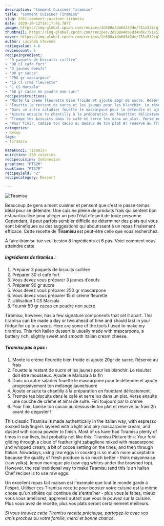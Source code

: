 ```yaml
---
description: "Comment Cuisiner Tiramisu"
title: "Comment Cuisiner Tiramisu"
slug: 5361-comment-cuisiner-tiramisu
date: 2020-10-12T18:17:46.787Z
image: https://img-global.cpcdn.com/recipes/2d608a4da6d340de/751x532cq70/tiramisu-photo-principale-de-la-recette.jpg
thumbnail: https://img-global.cpcdn.com/recipes/2d608a4da6d340de/751x532cq70/tiramisu-photo-principale-de-la-recette.jpg
cover: https://img-global.cpcdn.com/recipes/2d608a4da6d340de/751x532cq70/tiramisu-photo-principale-de-la-recette.jpg
author: Lucinda Stevens
ratingvalue: 4.6
reviewcount: 5
recipeingredient:
- "3 paquets de biscuits cuillre"
- "30 cl cafe fort"
- "3 jaunes doeufs"
- "90 gr sucre"
- "250 gr mascarpone"
- "15 cl crme fleurette"
- "1 CS Marsala"
- "50 gr cacao en poudre non sucr"
recipeinstructions:
- "Monte la crème fleurette bien froide et ajoute 20gr de sucre. Réserve au frais"
- "Fouette le restant de sucre et les jaunes pour les blanchir. Le résultat doit être mousseux. Ajoute le Marsala à la fin"
- "Dans un autre saladier fouette le mascarpone pour le détendre et ajoute progressivement ton mélange jaune/sucre"
- "Ajoute ensuite ta chantilly à la préparation en fouettant délicatement."
- "Trempe tes biscuits dans le café et serre les dans un plat. Verse ensuite une couche de crème et ainsi de suite. Fini toujours par la crème"
- "Pour finir, tamise ton cacao au dessus de ton plat et réserve au frais 2h avant de déguster !"
categories:
- Resep
tags:
- tiramisu

katakunci: tiramisu 
nutrition: 250 calories
recipecuisine: Indonesian
preptime: "PT32M"
cooktime: "PT57M"
recipeyield: "2"
recipecategory: Dessert

---
```



![Tiramisu](https://img-global.cpcdn.com/recipes/2d608a4da6d340de/751x532cq70/tiramisu-photo-principale-de-la-recette.jpg)

Beaucoup de gens aiment cuisiner et pensent que c'est le passe-temps idéal pour se détendre. Une cuisine pleine de produits frais qui sentent bon est particulière pour alléger un peu l'état d'esprit de toute personne. Cependant, il peut parfois sembler difficile de déterminer des plats qui vous sont bénéfiques ou des suggestions qui aboutissent à un repas finalement efficace. Cette recette de <strong> Tiramisu </strong> est peut-être celle que vous recherchez.

<!--inarticleads1-->

À faire tiramisu tue seul besion 8 Ingrédients et 6 pas. Voici comment vous atteindre cette.

##### Ingrédients de tiramisu :

1. Préparer 3 paquets de biscuits cuillère
1. Préparer 30 cl cafe fort
1. Vous devez vous préparer 3 jaunes d’oeufs
1. Préparer 90 gr sucre
1. Vous devez vous préparer 250 gr mascarpone
1. Vous devez vous préparer 15 cl crème fleurette
1. Utilisation 1 CS Marsala
1. Fournir 50 gr cacao en poudre non sucré


Tiramisu, however, has a few signature components that set it apart. This tiramisu can be made a day or two ahead of time and should last in your fridge for up to a week. Here are some of the tools I used to make my tiramisu. This rich Italian dessert is usually made with mascarpone, a buttery rich, slightly sweet and smooth Italian cream cheese. 

<!--inarticleads2-->

##### Tiramisu pas à pas :

1. Monte la crème fleurette bien froide et ajoute 20gr de sucre. Réserve au frais
1. Fouette le restant de sucre et les jaunes pour les blanchir. Le résultat doit être mousseux. Ajoute le Marsala à la fin
1. Dans un autre saladier fouette le mascarpone pour le détendre et ajoute progressivement ton mélange jaune/sucre
1. Ajoute ensuite ta chantilly à la préparation en fouettant délicatement.
1. Trempe tes biscuits dans le café et serre les dans un plat. Verse ensuite une couche de crème et ainsi de suite. Fini toujours par la crème
1. Pour finir, tamise ton cacao au dessus de ton plat et réserve au frais 2h avant de déguster !


This classic Tiramisu is made authentically in the Italian way, with espresso soaked ladyfingers layered with a light and airy mascarpone cream, and dusted with cocoa powder to finish. Most of us have had Tiramisu plenty of times in our lives, but probably not like this. Tiramisu Picture this: Your fork gliding through a cloud of featherlight zabaglione mixed with mascarpone and whipped cream, a bit of cocoa settling on the tines, and then through Italian. Nowadays, using raw eggs in cooking is so much more acceptable because the quality of fresh produce is so much better - think mayonnaise (raw yolks), lemon meringue pie (raw egg whites under the browned top). However, the real traditional way to make Tiramisu (and this is an Italian Chef recipe) is to use raw eggs. 

<!--inarticleads1-->

<p>
Un excellent repas fait maison est l'exemple que tout le monde garde à l'esprit. Utiliser ces Tiramisu recette pour booster votre cuisine est la même chose qu'un athlète qui continue de s'entraîner - plus vous le faites, mieux vous vous améliorez, apprenez autant que vous le pouvez sur la cuisine. Plus vous avez de recette, plus vos plats seront certainement meilleurs.
</p>

<p>
<i>Si vous trouvez cette Tiramisu recette précieuse, partagez-la avec vos amis proches ou votre famille, merci et bonne chance.</i>
</p>
